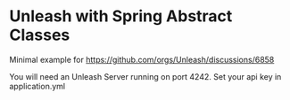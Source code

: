 # Unleash with Spring Abstract Classes

Minimal example for https://github.com/orgs/Unleash/discussions/6858

You will need an Unleash Server running on port 4242.
Set your api key in application.yml
